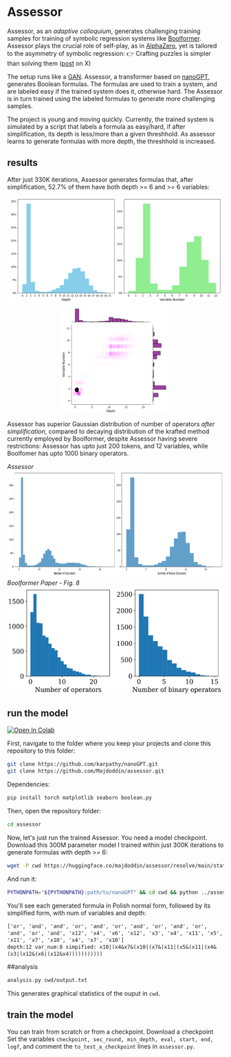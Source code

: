 # Assessor
Assessor, as an _adaptive colloquium_, generates challenging training samples for training of symbolic regression systems like [Boolformer](https://github.com/sdascoli/boolformer). Assessor plays the crucial role of self-play, as in [AlphaZero](https://arxiv.org/abs/1712.01815), yet is tailored to the asymmetry of symbolic regression: 👉 Crafting puzzles is simpler than solving them  ([post](https://x.com/RMajdoddin/status/1743566432489619947?s=20) on X)

The setup runs like a [GAN](https://arxiv.org/abs/1406.2661). Assessor, a transformer based on [nanoGPT](https://github.com/karpathy/nanogpt), generates Boolean formulas. The formulas are used to train a system, and are labeled easy if the trained system does it, otherwise hard. The Assessor is in turn trained using the labeled formulas to generate more challenging samples.

The project is young and moving quickly. Currently, the trained system is simulated by a script that labels a formula as easy/hard, if after simplification, its depth is less/more than a given threshhold. As assessor learns to generate formulas with more depth, the threshhold is increased.
## results
After just 330K iterations, Assessor generates formulas that, after simplification, 
52.7% of them have both depth >= 6 and >= 6 variables:
<p align='center'>
<img src="assets/histogram.png" height="250" style="margin-right:20;" alt="percentage of formulas with depth and number of variables"> <br>
<img src="assets/joint_dist.png"  height="250" alt="joint distribution with respect to depth and number of variables">
</p>

Assessor has superior Gaussian distribution of number of operators _after simplification_, compared to decaying distribution of the krafted method currently employed by Boolformer, despite Assessor having severe restrictions: Assessor has upto just 200 tokens, and 12 variables, while Boolfomer has upto 1000 binary operators.
<p><i>
Assessor</i></br>
<img src="assets/op_num.png" height="250"  alt="percentage of formulas with depth and number of variables"><br>
<i>Boolformer <a src='https://arxiv.org/abs/2309.12207'>Paper</a> - Fig. 8 </i><br>
<img src="assets/fig-8-boolformer.png"  height="250"  width="500"  alt="joint distribution with respect to depth and number of variables">
</p>

## run the model
[![Open In Colab](https://colab.research.google.com/assets/colab-badge.svg)](https://colab.research.google.com/github/majdoddin/assessor/blob/main/run.ipynb)

First, navigate to the folder where you keep your projects and clone this repository to this folder:

```bash
git clone https://github.com/karpathy/nanoGPT.git
git clone https://github.com/Majdoddin/assessor.git
```
Dependencies:
```bash
pip install torch matplotlib seaborn boolean.py
```

Then, open the repository folder:

```bash
cd assessor
```

Now, let's just run the trained Assessor. You need a model checkpoint. Download this 300M parameter model I trained within just 300K iterations to generate formulas with depth >= 6:

```bash
wget -P cwd https://huggingface.co/majdoddin/assessor/resolve/main/state-depth-6-2.pt
```
And run it:
```bash
PYTHONPATH="${PYTHONPATH}:path/to/nanoGPT" && cd cwd && python ../assessor.py
```
You'll see each generated formula in Polish normal form, followed by its simplified form, with num of variables and depth:

```
['or', 'and', 'and', 'or', 'and', 'or', 'and', 'or', 'and', 'or', 'and', 'or', 'and', 'x12', 'x4', 'x6', 'x12', 'x3', 'x4', 'x11', 'x5', 'x11', 'x7', 'x10', 'x4', 'x7', 'x10']
depth:12 var_num:8 simpified: x10|(x4&x7&(x10|(x7&(x11|(x5&(x11|(x4&(x3|(x12&(x6|(x12&x4)))))))))))
```
##analysis
```bash
analysis.py cwd/output.txt
```
This generates graphical statistics of the ouput in `cwd`.
## train the model
You can train from scratch or from a checkpoint.
Download a checkpoint 
Set the variables ```checkpoint, sec_round, min_depth, eval, start, end, logf```, and comment the ```to_test_a_checkpoint``` lines in ```assessor.py```.
